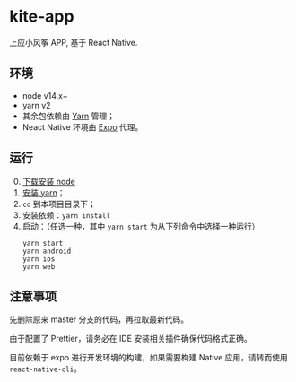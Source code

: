 # kite-app

上应小风筝 APP, 基于 React Native.

## 环境

-   node v14.x+
-   yarn v2
-   其余包依赖由 [Yarn](https://yarnpkg.com/) 管理；
-   Neact Native 环境由 [Expo](https://expo.dev/) 代理。

## 运行

0. [下载安装 node](https://nodejs.org/zh-cn/download/)
1. [安装 yarn](https://yarnpkg.com/getting-started/install)；
2. `cd` 到本项目目录下；
3. 安装依赖：`yarn install`
4. 启动：（任选一种，其中 `yarn start` 为从下列命令中选择一种运行）
    ```shell
    yarn start
    yarn android
    yarn ios
    yarn web
    ```

## 注意事项

先删除原来 master 分支的代码，再拉取最新代码。

由于配置了 Prettier，请务必在 IDE 安装相关插件确保代码格式正确。

目前依赖于 expo 进行开发环境的构建，如果需要构建 Native 应用，请转而使用`react-native-cli`。
